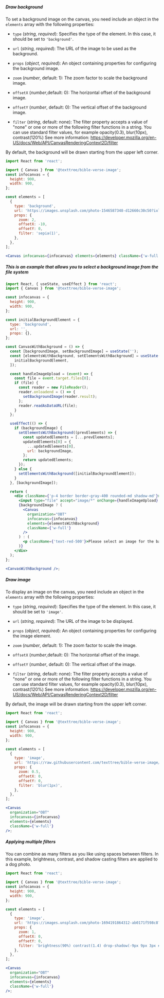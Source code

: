 ##### Draw background

To set a background image on the canvas, you need include an object in the `elements` array with the following properties:

- `type` (_string, required_): Specifies the type of the element. In this case, it should be set to `'background'`.
- `url` (_string, required_): The URL of the image to be used as the background.

- `props` (_object, required_): An object containing properties for configuring the background image.
- `zoom` (_number_, default: 1): The zoom factor to scale the background image.
- `offsetX` (_number_,default: 0): The horizontal offset of the background image.
- `offsetY` (_number_, default: 0): The vertical offset of the background image.
- `filter` (_string_, default: none): The filter property accepts a value of "none" or one or more of the following filter functions in a string. You can use standard filter values, for example opacity(0.3), blur(10px), contrast(120%)
  See more information: https://developer.mozilla.org/en-US/docs/Web/API/CanvasRenderingContext2D/filter

By default, the background will be drawn starting from the upper left corner.

```jsx
import React from 'react';

import { Canvas } from '@texttree/bible-verse-image';
const infocanvas = {
  height: 900,
  width: 900,
};

const elements = [
  {
    type: 'background',
    url: 'https://images.unsplash.com/photo-1546587348-d12660c30c50?ixlib=rb-4.0.3&ixid=M3wxMjA3fDB8MHxzZWFyY2h8Nnx8bmF0dXJhbHxlbnwwfHwwfHx8MA%3D%3D&auto=format&fit=crop&q=80&w=1200',
    props: {
      zoom: 2,
      offsetX: -10,
      offsetY: 0,
      filter: 'sepia(1)',
    },
  },
];

<Canvas infocanvas={infocanvas} elements={elements} className={'w-full'} />;
```

##### This is an example that allows you to select a background image from the file system

```jsx
import React, { useState, useEffect } from 'react';
import { Canvas } from '@texttree/bible-verse-image';

const infocanvas = {
  height: 900,
  width: 900,
};

const initialBackgroundElement = {
  type: 'background',
  url: '',
  props: {},
};

const CanvasWithBackground = () => {
  const [backgroundImage, setBackgroundImage] = useState('');
  const [elementsWithBackground, setElementsWithBackground] = useState([
    initialBackgroundElement,
  ]);

  const handleImageUpload = (event) => {
    const file = event.target.files[0];
    if (file) {
      const reader = new FileReader();
      reader.onloadend = () => {
        setBackgroundImage(reader.result);
      };
      reader.readAsDataURL(file);
    }
  };

  useEffect(() => {
    if (backgroundImage) {
      setElementsWithBackground((prevElements) => {
        const updatedElements = [...prevElements];
        updatedElements[0] = {
          ...updatedElements[0],
          url: backgroundImage,
        };
        return updatedElements;
      });
    } else {
      setElementsWithBackground([initialBackgroundElement]);
    }
  }, [backgroundImage]);

  return (
    <div className={'p-4 border border-gray-400 rounded-md shadow-md'}>
      <input type="file" accept="image/*" onChange={handleImageUpload} />
      {backgroundImage ? (
        <Canvas
          organization="OBT"
          infocanvas={infocanvas}
          elements={elementsWithBackground}
          className={'w-full'}
        />
      ) : (
        <p className={'text-red-500'}>Please select an image for the background</p>
      )}
    </div>
  );
};

<CanvasWithBackground />;
```

##### Draw image

To display an image on the canvas, you need include an object in the `elements` array with the following properties:

- `type` (_string, required_): Specifies the type of the element. In this case, it should be set to `'image'`.
- `url` (_string, required_): The URL of the image to be displayed.

- `props` (_object, required_): An object containing properties for configuring the image element.
- `zoom` (_number_, default: 1): The zoom factor to scale the image.
- `offsetX` (_number_,default: 0): The horizontal offset of the image.
- `offsetY` (_number_, default: 0): The vertical offset of the image.
- `filter` (_string_, default: none): The filter property accepts a value of "none" or one or more of the following filter functions in a string. You can use standard filter values, for example opacity(0.3), blur(10px), contrast(120%)
  See more information: https://developer.mozilla.org/en-US/docs/Web/API/CanvasRenderingContext2D/filter

By default, the image will be drawn starting from the upper left corner.

```jsx
import React from 'react';

import { Canvas } from '@texttree/bible-verse-image';
const infocanvas = {
  height: 900,
  width: 900,
};

const elements = [
  {
    type: 'image',
    url: 'https://raw.githubusercontent.com/texttree/bible-verse-image/master/images/vcana-logo.svg',
    props: {
      zoom: 0.5,
      offsetX: 0,
      offsetY: 0,
      filter: 'blur(1px)',
    },
  },
];

<Canvas
  organization="OBT"
  infocanvas={infocanvas}
  elements={elements}
  className={'w-full'}
/>;
```

##### Applying multiple filters

You can combine as many filters as you like using spaces between filters. In this example, brightness, contrast, and shadow casting filters are applied to a dog photo.

```jsx
import React from 'react';

import { Canvas } from '@texttree/bible-verse-image';
const infocanvas = {
  height: 900,
  width: 900,
};

const elements = [
  {
    type: 'image',
    url: 'https://images.unsplash.com/photo-1694191864312-ab0171f598c8?ixlib=rb-4.0.3&ixid=M3wxMjA3fDB8MHxlZGl0b3JpYWwtZmVlZHwyOHx8fGVufDB8fHx8fA%3D%3D&auto=format&fit=crop&w=900&q=60',
    props: {
      zoom: 1,
      offsetX: 0,
      offsetY: 0,
      filter: 'brightness(90%) contrast(1.4) drop-shadow(-9px 9px 3px #e81)',
    },
  },
];

<Canvas
  organization="OBT"
  infocanvas={infocanvas}
  elements={elements}
  className={'w-full'}
/>;
```
